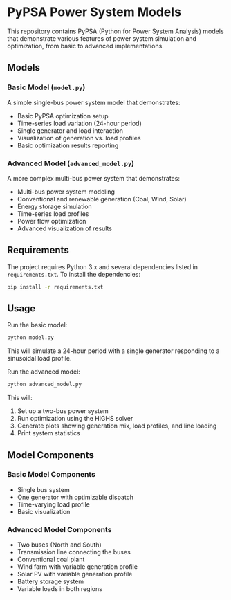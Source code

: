 # PyPSA Power System Models

This repository contains PyPSA (Python for Power System Analysis) models that demonstrate various features of power system simulation and optimization, from basic to advanced implementations.

## Models

### Basic Model (`model.py`)
A simple single-bus power system model that demonstrates:
- Basic PyPSA optimization setup
- Time-series load variation (24-hour period)
- Single generator and load interaction
- Visualization of generation vs. load profiles
- Basic optimization results reporting

### Advanced Model (`advanced_model.py`)
A more complex multi-bus power system that demonstrates:
- Multi-bus power system modeling
- Conventional and renewable generation (Coal, Wind, Solar)
- Energy storage simulation
- Time-series load profiles
- Power flow optimization
- Advanced visualization of results

## Requirements

The project requires Python 3.x and several dependencies listed in `requirements.txt`. To install the dependencies:

```bash
pip install -r requirements.txt
```

## Usage

Run the basic model:
```bash
python model.py
```
This will simulate a 24-hour period with a single generator responding to a sinusoidal load profile.

Run the advanced model:
```bash
python advanced_model.py
```
This will:
1. Set up a two-bus power system
2. Run optimization using the HiGHS solver
3. Generate plots showing generation mix, load profiles, and line loading
4. Print system statistics

## Model Components

### Basic Model Components
- Single bus system
- One generator with optimizable dispatch
- Time-varying load profile
- Basic visualization

### Advanced Model Components
- Two buses (North and South)
- Transmission line connecting the buses
- Conventional coal plant
- Wind farm with variable generation profile
- Solar PV with variable generation profile
- Battery storage system
- Variable loads in both regions 